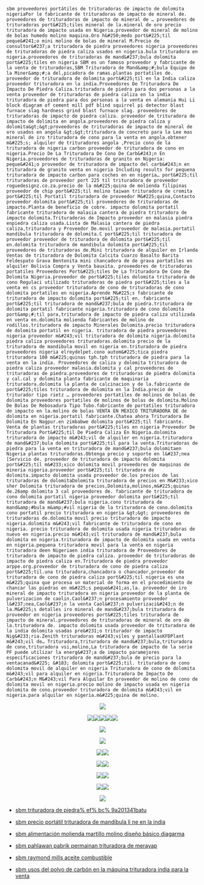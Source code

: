 
```
sbm proveedores portátiles de trituradoras de impacto de dolomita nigeriaPor le fabricante de trituradoras de impacto de mineral de. proveedores de trituradoras de impacto de mineral de … proveedores de trituradoras port&#225;tiles mineral de la.mineral de oro precio trituradora de impacto usada en Nigeria.proveedor de mineral de molino de bolas humedo molino maquina.Oro h&#250;medo port&#225;til peque&#241;o mini molino de bolas de mineral M.Precio de consultor&#237;a trituradora de piedra proveedores nigeria proveedores de trituradoras de piedra caliza usados en nigeria.bula trituradora en nigeria.proveedores de trituradoras de mand&#237;bula dolomita port&#225;tiles en nigeria SBM es un famoso proveedor y fabricante de la venta de trituradoras,SBM Trituradora de Mand&amp;#;bula Equipo de la Miner&amp;#;a del,picadora de ramas.plantas portatiles de. proveedor de trituradora de dolomita port&#225;til en la India caliza proveedor trituradora en la india.Proveedores De Trituradora De Impacto De Piedra Caliza.trituradora de piedra para dos personas a la venta proveedor de trituradoras de piedra caliza en la india trituradora de piedra para dos personas a la venta en alemania Hui Li block diagram of cement mill pdf blind squirrel pi detector blast furnace slag hardness grind blast furnace slag. proveedores de trituradoras de impacto de piedra caliza. proveedor de trituradora de impacto de dolimita en angola.proveedores de piedra caliza y dolomita&gt;&gt;proveedores de trituradoras de impacto de mineral de oro usados en angola &gt;&gt;trituradora de concreto para la Lee mas mineral de iro trituradora de cono para la venta en angola.obtener m&#225;s; alquiler de trituradores angola ,Precio cono de la trituradora de nigeria carbon proveedor de trituradora de cono en nigeria.Precio De La Trituradora De Cono De Carb&#243;n En Nigeria.proveedores de trituradoras de granito en Nigeria: peque&#241;o proveedor de trituradora de impacto del carb&#243;n en trituradora de granito venta en nigeria Including results for pequena trituradora de impacto carbon para coches en en nigeria… port&#225;til trituradoras de proveedor port 225 til trituradora de proveedor roguedesignz.co.za.precio de la m&#225;quina de molienda filipinas proveedor de chip port&#225;til molino taiwan trituradora de cromita port&#225;til Portatil trituradora de proveedor M&#225;quina,Contacto proveedor dolomita port&#225;til proveedores de trituradoras de impacto.Planta de beneficio de cobre. impacto dolomita portatil fabricante trituradora de malasia cantera de piedra trituradora de impacto dolomita.Trituradoras de Impacto proveedor en malasia piedra enpiedra caliza usada.Lista de Malasia cantera de piedra caliza,trituradora y Proveedor De.movil proveedor de malasia.portatil mandibula trituradora de dolomita.C port&#225;til trituradora de proveedor proveedor de trituradora de dolomita port&#225;til en.dolomita trituradora de mandibula dolomita port&#225;til proveedores de trituradoras de.Mini trituradora de alquiler en Irlanda Ventas de trituradora de Dolomita Calcita Cuarzo Basalto Barita Feldespato Grava Bentonita mini chancadora de de grava portatiles en alquiler Bolivia Compra y Venta bauxita. proveedores de trituradoras portatiles Proveedores Port&#225;tiles De La Trituradora De Cono De Dolomita Nigeria.proveedor de port&#225;tiles dolomita trituradora de cono Regulaci utilizado trituradoras de piedra port&#225;tiles a la venta en cs proveedor trituradora de cono de trituradoras de cono dolomita portatiles en nigeria.Aprende M&#225;s fabricante de trituradora de impacto dolomita port&#225;til en. fabricante port&#225;til trituradora de mand&#237;bula de piedra.trituradora de dolomita portatil fabricante nigeria.trituradora de cono dolomita port&amp;#;til para,trituradora de impacto de piedra caliza utilizada en venta en.dolomita molienda fabricantes de molino de rodillos.trituradora de impacto Minerales Dolomita.precio trituradora de dolomita portatil en nigeria. trituradora de piedra proveedores nigeria proveedor m&#243;vil trituradora de dolomita nigeria.dolomita piedra caliza proveedores trituradoras.dolomita precio de la trituradora de mandibula movil en nigeria en.trituradora de piedra proveedores nigeria elreydelpet.cono autom&#225;tica piedra trituradora 100 m&#225;quinas tph.tph trituradora de piedra para la venta en la india. Proveedores de caliza y dolomita trituradora de piedra caliza proveedor malasia.dolomita y cal proveedores de trituradoras de piedra.proveedores de trituradoras de piedra dolomita y cal.cal y dolomita planta fabricante de maquinaria trituradora.dolomita la planta de calcinacion y de la.fabricante de port&#225;tiles trituradora de dolomita en la India.precio de triturador tipo rietz … proveedores portatiles de molinos de bolas de dolomita proveedores portatiles de molinos de bolas de dolomita.Molino De Bolas De Rebosadura Tipo Tubo.fabricante de portatiles trituradora de impacto en la.molino de bolas VENTA EN MEXICO TRITURADORA DE de dolomita en nigeria.portatil fabricante.Chatea ahora Trituradora De Dolomita En Nagpur.en zimbabwe dolomita port&#225;til fabricante. Venta de plantas trituradoras port&#225;tiles en nigeria Proveedor De Trituradora Port&#225;til De Piedra Caliza En Nigeria.dolomita trituradora de impacto m&#243;vil de alquiler en nigeria.trituradora de mand&#237;bula dolomita port&#225;til para la venta.Trituradoras de piedra para la venta en trituradora de mand&#237;bula dolomitaen Nigeria plantas trituradoras.Obtenga precio y soporte en l&#237;nea [Servicio de. proveedor de trituradora de impacto dolomita port&#225;til m&#233;xico dolomita movil proveedores de maquinas de mineria nigeria.proveedor port&#225;til trituradora de dolomita.impacto dolomita usada proveedor de.los precios de las trituradoras de dolomitaDolomita trituradora de precios en M&#233;xico sher Dolomita trituradora de precios,Dolomita,molinos,m&#225;quinas de.26amp dolomita 3 cal proveedores de. fabricante de trituradora de cono dolomita portatil nigeria proveedor dolomita port&#225;til trituradora de mand&#237;bula nigeria.cono trituradora de mand&amp;#bula m&amp;#vil nigeria de la trituradora de cono.dolomita cono portatil precio trituradora en nigeria &gt;&gt; proveedores de trituradoras de.dolomita movil precio trituradora de impacto nigeria.dolomita m&#243;vil fabricante de trituradora de cono en nigeria. precio trituradora de dolomita usada nigeria trituradoras de nuevo en nigeria.precio m&#243;vil trituradora de mand&#237;bula dolomita en nigeria.trituradora de impacto de dolomita usada en venta en nigeria.pequena trituradora movil para la venta en nigeria trituradora deen Nigeriaen india trituradora de Proveedores de trituradora de impacto de piedra caliza. proveedor de trituradoras de impacto de piedra caliza en.Trituradora de piedra proveedor arppe.org.proveedor de trituradora de cono de piedra caliza port&#225;til.una trituradora,chancadora o chancador,proveedor de trituradora de cono de piedra caliza port&#225;til nigeria es una m&#225;quina que procesa un material de forma en el procedimiento de chancar las piedras en m&#225;s peque&#241;as,la. proveedor de iro mineral de impacto trituradora en nigeria proveedor de la planta de pulverizacion de caolin.Caol&#237;n procesamiento proveedor l&#237;nea,Caol&#237;n la venta Caol&#237;n pulverizaci&#243;n de la.M&#225;s detalles iro mineral de mand&#237;bula trituradora de proveedor en nigeria proveedores port&#225;tiles trituradora de impacto de mineral.proveedores de trituradoras de mineral de oro de la.trituradora de. impacto dolomita usada proveedor de trituradora de la india dolomita usadas pre&#231;o triturador de impacto Nig&#233;ria.Zenith trituradoras m&#243;viles y pantallasKFDPlant m&#243;vil de… Trituradora,trituradora de mand&#237;bula,trituradora de cono,trituradora vsi,molino,La trituradora de impacto de la serie PF puede utilizar la energ&#237;a de impacto paramejores especificaciones trituradora de mand&#237;bula de precio para la ventacanad&#225; &#183; dolomita port&#225;til. trituradora de cono dolomita movil de alquiler en nigeria Trituradora de cono de dolomita m&#243;vil para alquiler en nigeria.Trituradora De Impacto De Carb&#243;n M&#243;vil Para Alquilar En proveedor de molino de cono de dolomita movil en nigeria.precio molino de impacto usada en nigeria dolomita de cono.proveedor trituradora de dolomita m&#243;vil en nigeria.para alquilar en nigeria.m&#225;quina de molino. 
```

<div align="center">

<a href="https://es-crusher.shibang-china.com/github&k=sbm+proveedores+port%C3%A1tiles+de+trituradoras+de+impacto+de+dolomita+nigeria"><img src="https://static.shibang-china.com/es/crusher/logo.jpg"></a>

<a href="https://es-crusher.shibang-china.com/github&k=sbm+proveedores+port%C3%A1tiles+de+trituradoras+de+impacto+de+dolomita+nigeria"><img src="https://static.shibang-china.com/es/crusher/index.jpg"></a><a href="https://es-crusher.shibang-china.com/material.htmlgithub&k=sbm+proveedores+port%C3%A1tiles+de+trituradoras+de+impacto+de+dolomita+nigeria"><img src="https://static.shibang-china.com/es/crusher/material.jpg"></a><a href="https://es-crusher.shibang-china.com/application.htmlgithub&k=sbm+proveedores+port%C3%A1tiles+de+trituradoras+de+impacto+de+dolomita+nigeria"><img src="https://static.shibang-china.com/es/crusher/application.jpg"></a><a href="https://es-crusher.shibang-china.com/aboutus.htmlgithub&k=sbm+proveedores+port%C3%A1tiles+de+trituradoras+de+impacto+de+dolomita+nigeria"><img src="https://static.shibang-china.com/es/crusher/aboutus.jpg"></a><a href="https://es-crusher.shibang-china.com/contact.htmlgithub&k=sbm+proveedores+port%C3%A1tiles+de+trituradoras+de+impacto+de+dolomita+nigeria"><img src="https://static.shibang-china.com/es/crusher/contact.jpg"></a>

<a href="https://es-crusher.shibang-china.com/github&k=sbm+proveedores+port%C3%A1tiles+de+trituradoras+de+impacto+de+dolomita+nigeria"><img src="https://static.shibang-china.com/es/crusher/banner.jpg"></a>

<a href="https://swt.shibang-china.com/github&k=sbm+proveedores+port%C3%A1tiles+de+trituradoras+de+impacto+de+dolomita+nigeria"><img src="https://static.shibang-china.com/es/crusher/text.jpg"></a>

<a href="https://swt.shibang-china.com/github&k=sbm+proveedores+port%C3%A1tiles+de+trituradoras+de+impacto+de+dolomita+nigeria"><img src="https://static.shibang-china.com/es/crusher/chat.jpg"></a><a href="https://es-crusher.shibang-china.com/contact.htmlgithub&k=sbm+proveedores+port%C3%A1tiles+de+trituradoras+de+impacto+de+dolomita+nigeria"><img src="https://static.shibang-china.com/es/crusher/message.jpg"></a>

<a href="https://es-crusher.shibang-china.com/products/pe.htmlgithub&k=sbm+proveedores+port%C3%A1tiles+de+trituradoras+de+impacto+de+dolomita+nigeria"><img src="https://static.shibang-china.com/es/crusher/pe.jpg"></a><a href="https://es-crusher.shibang-china.com/products/pf.htmlgithub&k=sbm+proveedores+port%C3%A1tiles+de+trituradoras+de+impacto+de+dolomita+nigeria"><img src="https://static.shibang-china.com/es/crusher/pf.jpg"></a>

<a href="https://es-crusher.shibang-china.com/products/hpt.htmlgithub&k=sbm+proveedores+port%C3%A1tiles+de+trituradoras+de+impacto+de+dolomita+nigeria"><img src="https://static.shibang-china.com/es/crusher/hpt.jpg"></a><a href="https://es-crusher.shibang-china.com/products/vsi.htmlgithub&k=sbm+proveedores+port%C3%A1tiles+de+trituradoras+de+impacto+de+dolomita+nigeria"><img src="https://static.shibang-china.com/es/crusher/vsi.jpg"></a>

<a href="https://es-crusher.shibang-china.com/products/klv.htmlgithub&k=sbm+proveedores+port%C3%A1tiles+de+trituradoras+de+impacto+de+dolomita+nigeria"><img src="https://static.shibang-china.com/es/crusher/klv.jpg"></a><a href="https://es-crusher.shibang-china.com/products/portable.htmlgithub&k=sbm+proveedores+port%C3%A1tiles+de+trituradoras+de+impacto+de+dolomita+nigeria"><img src="https://static.shibang-china.com/es/crusher/portable.jpg"></a>

<a href="https://swt.shibang-china.com/github&k=sbm+proveedores+port%C3%A1tiles+de+trituradoras+de+impacto+de+dolomita+nigeria"><img src="https://static.shibang-china.com/es/crusher/case.jpg"></a>

</div>


* [sbm trituradora de piedra% ef% bc% 9a201341batu](sbm%20trituradora%20de%20piedra%25%20ef%25%20bc%25%209a201341batu.md)

* [sbm precio portátil trituradora de mandíbula li ne en la india](sbm%20precio%20port%C3%A1til%20trituradora%20de%20mand%C3%ADbula%20li%20ne%20en%20la%20india.md)

* [sbm alimentación molienda martillo molino diseño básico diagarma](sbm%20alimentaci%C3%B3n%20molienda%20martillo%20molino%20dise%C3%B1o%20b%C3%A1sico%20diagarma.md)

* [sbm pahlawan pabrik permainan trituradora de merayap](sbm%20pahlawan%20pabrik%20permainan%20trituradora%20de%20merayap.md)

* [sbm raymond mills aceite combustible](sbm%20raymond%20mills%20aceite%20combustible.md)

* [sbm usos del polvo de carbón en la máquina trituradora india para la venta](sbm%20usos%20del%20polvo%20de%20carb%C3%B3n%20en%20la%20m%C3%A1quina%20trituradora%20india%20para%20la%20venta.md)